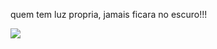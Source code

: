 quem tem luz propria, jamais ficara no escuro!!!

![](https://media1.tenor.com/m/1plWI277cB4AAAAC/sad-sorry.gif)
